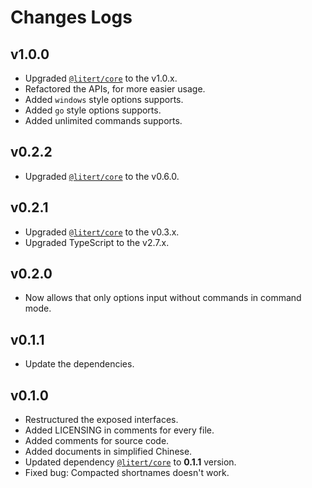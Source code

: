 # Changes Logs

[Dep:LRT.Core]: https://github.com/litert/core.js

## v1.0.0

- Upgraded [`@litert/core`][Dep:LRT.Core] to the v1.0.x.
- Refactored the APIs, for more easier usage.
- Added `windows` style options supports.
- Added `go` style options supports.
- Added unlimited commands supports.

## v0.2.2

- Upgraded [`@litert/core`][Dep:LRT.Core] to the v0.6.0.

## v0.2.1

- Upgraded [`@litert/core`][Dep:LRT.Core] to the v0.3.x.
- Upgraded TypeScript to the v2.7.x.

## v0.2.0

- Now allows that only options input without commands in command mode.

## v0.1.1

- Update the dependencies.

## v0.1.0

- Restructured the exposed interfaces.
- Added LICENSING in comments for every file.
- Added comments for source code.
- Added documents in simplified Chinese.
- Updated dependency [`@litert/core`][Dep:LRT.Core] to **0.1.1** version.
- Fixed bug: Compacted shortnames doesn't work.
